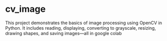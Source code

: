 # cv_image

This project demonstrates the basics of image processing using OpenCV in Python. It includes reading, displaying, converting to grayscale, resizing, drawing shapes, and saving images—all in google colab
